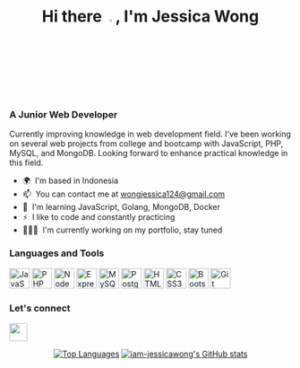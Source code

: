 <h1 align="center">
  Hi there <img src="https://user-images.githubusercontent.com/18350557/176309783-0785949b-9127-417c-8b55-ab5a4333674e.gif" width="3.5%">, I'm Jessica Wong
</h1>


<h3>A Junior Web Developer</h3>


Currently improving knowledge in web development field. I've been working on several web projects from college and bootcamp with JavaScript, PHP, MySQL, and MongoDB. Looking forward to enhance practical knowledge in this field.

- 🌍  I'm based in Indonesia
- 📫  You can contact me at [wongjessica124@gmail.com](mailto:wongjessica124@gmail.com)
- 🌱  I'm learning JavaScript, Golang, MongoDB, Docker
- ⚡  I like to code and constantly practicing
- 👩🏻‍💻  I'm currently working on my portfolio, stay tuned

### Languages and Tools


<p align="left">
<a href="https://developer.mozilla.org/en-US/docs/Web/JavaScript" target="_blank" rel="noreferrer"><img src="https://raw.githubusercontent.com/danielcranney/readme-generator/main/public/icons/skills/javascript-colored.svg" width="36" height="36" alt="JavaScript" /></a>
<a href="https://www.php.net/" target="_blank" rel="noreferrer"><img src="https://raw.githubusercontent.com/danielcranney/readme-generator/main/public/icons/skills/php-colored.svg" width="36" height="36" alt="PHP" /></a>
<a href="https://nodejs.org/en/" target="_blank" rel="noreferrer"><img src="https://raw.githubusercontent.com/danielcranney/readme-generator/main/public/icons/skills/nodejs-colored.svg" width="36" height="36" alt="NodeJS" /></a>
<a href="https://expressjs.com/" target="_blank" rel="noreferrer"><img src="https://raw.githubusercontent.com/danielcranney/readme-generator/main/public/icons/skills/express-colored.svg" width="36" height="36" alt="Express" /></a>
<a href="https://www.mysql.com/" target="_blank" rel="noreferrer"><img src="https://raw.githubusercontent.com/danielcranney/readme-generator/main/public/icons/skills/mysql-colored.svg" width="36" height="36" alt="MySQL" /></a>
<a href="https://www.postgresql.org/" target="_blank" rel="noreferrer"><img src="https://raw.githubusercontent.com/danielcranney/readme-generator/main/public/icons/skills/postgresql-colored.svg" width="36" height="36" alt="PostgreSQL" /></a>
<a href="https://developer.mozilla.org/en-US/docs/Glossary/HTML5" target="_blank" rel="noreferrer"><img src="https://raw.githubusercontent.com/danielcranney/readme-generator/main/public/icons/skills/html5-colored.svg" width="36" height="36" alt="HTML5" /></a>
<a href="https://www.w3.org/TR/CSS/#css" target="_blank" rel="noreferrer"><img src="https://raw.githubusercontent.com/danielcranney/readme-generator/main/public/icons/skills/css3-colored.svg" width="36" height="36" alt="CSS3" /></a>
<a href="https://getbootstrap.com/" target="_blank" rel="noreferrer"><img src="https://raw.githubusercontent.com/danielcranney/readme-generator/main/public/icons/skills/bootstrap-colored.svg" width="36" height="36" alt="Bootstrap" /></a>
<a href="https://git-scm.com/" target="_blank" rel="noreferrer"><img src="https://raw.githubusercontent.com/danielcranney/readme-generator/main/public/icons/skills/git-colored.svg" width="36" height="36" alt="Git" /></a>
</p>


### Let's connect

<a href="https://www.linkedin.com/in/iam-jessicawong" target="_blank" rel="noreferrer"><img src="https://raw.githubusercontent.com/danielcranney/readme-generator/main/public/icons/socials/linkedin.svg" width="32" height="32" /></a></p>


<div align="center">
  <a href="https://github.com/iam-jessicawong" align="left"><img src="https://github-readme-stats.vercel.app/api/top-langs/?username=iam-jessicawong&langs_count=5&theme=tokyonight&hide_border=true&locale=en&custom_title=Top%20%Languages&layout=compact&border_radius=15" alt="Top Languages" /></a> 
  <a href="http://www.github.com/iam-jessicawong"><img src="https://github-readme-stats.vercel.app/api?username=iam-jessicawong&show_icons=true&hide=&count_private=true&theme=tokyonight&hide_border=true&border_radius=15&rank_icon=github" alt="iam-jessicawong's GitHub stats" /></a>

</div>
